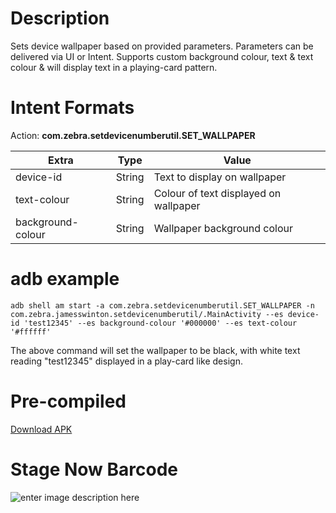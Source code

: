 
# Description  
Sets device wallpaper based on provided parameters. Parameters can be delivered via UI or Intent. Supports custom background colour, text & text colour & will display text in a playing-card pattern.  
  
# Intent Formats  
Action: **com.zebra.setdevicenumberutil.SET_WALLPAPER**

|  Extra | Type | Value |
|--|--|--|
|device-id | String  | Text to display on wallpaper |
|text-colour | String  | Colour of text displayed on wallpaper |
|background-colour | String  | Wallpaper background colour |
  
# adb example
```  
adb shell am start -a com.zebra.setdevicenumberutil.SET_WALLPAPER -n com.zebra.jamesswinton.setdevicenumberutil/.MainActivity --es device-id 'test12345' --es background-colour '#000000' --es text-colour '#ffffff'
```  
  
The above command will set the wallpaper to be black, with white text reading "test12345" displayed in a play-card like design.

# Pre-compiled
[Download APK](https://downloads.jamesswinton.com/apks/Utils/WallpaperConfigUtil/Wallpaper%20Config%20Util%20%28v1.0%29.apk)

# Stage Now Barcode
![enter image description here](https://downloads.jamesswinton.com/apks/Utils/WallpaperConfigUtil/Install%20Wallpaper%20Config%20Util%20Stage%20Now%20Barcode.PNG)
